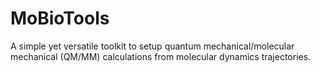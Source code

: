 # MoBioTools
A simple yet versatile toolkit to setup quantum mechanical/molecular mechanical (QM/MM) calculations from molecular dynamics trajectories.
